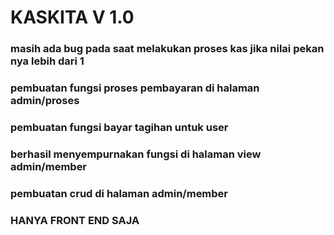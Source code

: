 # KASKITA V 1.0

### masih ada bug pada saat melakukan proses kas jika nilai pekan nya lebih dari 1
### pembuatan fungsi proses pembayaran di halaman admin/proses
### pembuatan fungsi bayar tagihan untuk user
### berhasil menyempurnakan fungsi di halaman view admin/member
### pembuatan crud di halaman admin/member
### HANYA FRONT END SAJA